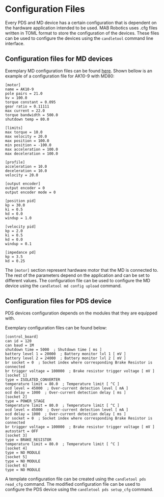 # Configuration Files

Every PDS and MD device has a certain configuration that is dependent on the hardware application intended to be used. MAB Robotics uses .cfg files written in TOML format to store the configuration of the devices. These files can be used to configure the devices using the `candletool` command line interface.

## Configuration files for MD devices

Exemplary MD configuration files can be found [here](https://github.com/mabrobotics/CANdle-SDK/tree/main/candletool/template_package/etc/candletool/config/motors). Shown bellow is an example of a configuration file for AK10-9 with MD80:

```
[motor]
name = AK10-9
pole pairs = 21.0
kv = 100.0
torque constant = 0.095
gear ratio = 0.11111
max current = 22.0
torque bandwidth = 500.0
shutdown temp = 80.0

[limits]
max torque = 10.0
max velocity = 20.0
max position = 100.0
min position = -100.0
max acceleration = 100.0
max deceleration = 100.0

[profile]
acceleration = 10.0
deceleration = 10.0
velocity = 20.0

[output encoder]
output encoder = 0
output encoder mode = 0

[position pid]
kp = 30.0
ki = 0.5
kd = 0.0
windup = 1.0

[velocity pid]
kp = 2.0
ki = 0.5
kd = 0.0
windup = 0.1

[impedance pd]
kp = 3.5
kd = 0.25
```

The `[motor]` section represent hardware motor that the MD is connected to. The rest of the parameters depend on the application and can be set to different values. The configuration file can be used to configure the MD device using the `candletool md config upload` command.

## Configuration files for PDS device

PDS devices configuration depends on the modules that they are equipped with. 

Exemplary configuration files can be found below:
```
[control_board]
can id = 120
can baud = 1M
shutdown time = 5000  ; Shutdown time [ ms ]
battery level 1 = 20000  ; Battery monitor lvl 1 [ mV ]
battery level 2 = 24000  ; Battery monitor lvl 2 [ mV ]
br socket = 0  ; Socket index where corresponding Brake Resistor is connected
br trigger voltage = 100000  ; Brake resistor trigger voltage [ mV ]
[socket 1]
type = ISOLATED_CONVERTER
temperature limit = 80.0  ; Temperature limit [ ^C ]
ocd level = 45000  ; Over-current detection level [ mA ]
ocd delay = 1000  ; Over-current detection delay [ ms ]
[socket 2]
type = POWER_STAGE
temperature limit = 80.0  ; Temperature limit [ ^C ]
ocd level = 45000  ; Over-current detection level [ mA ]
ocd delay = 1000  ; Over-current detection delay [ ms ]
br socket = 0  ; Socket index where corresponding Brake Resistor is connected
br trigger voltage = 100000  ; Brake resistor trigger voltage [ mV ]
autostart = OFF
[socket 3]
type = BRAKE_RESISTOR
temperature limit = 80.0  ; Temperature limit [ ^C ]
[socket 4]
type = NO MODULE
[socket 5]
type = NO MODULE
[socket 6]
type = NO MODULE
```
A template configuration file can be created using the `candletool pds read_cfg` command. The modified configuration file can be used to configure the PDS device using the `candletool pds setup_cfg` command.